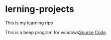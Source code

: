 # lerning-projects
This is my learning ripo

This is a beep program for windows[Source Code](learning-projects/winbeep.py)

